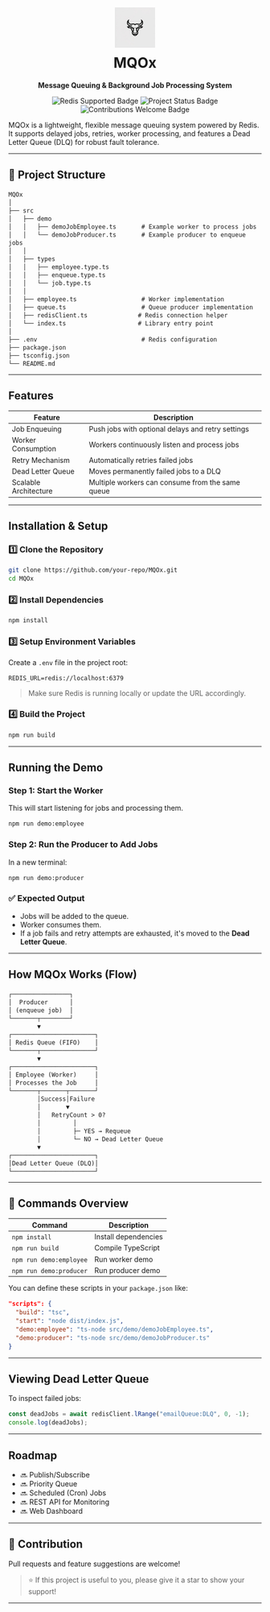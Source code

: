 <div align="center">

  <img src="./src/assets/logo.jpeg" width="80px" alt="MQOx Logo"/>

  <h1 style="margin-top: 10px;">MQOx</h1>
  <p><strong>Message Queuing & Background Job Processing System</strong></p>

  <!-- Badges -->
  <p>
    <img src="https://img.shields.io/badge/Redis-Supported-red?logo=redis&logoColor=white" alt="Redis Supported Badge"/>
    <img src="https://img.shields.io/badge/Status-Active-success" alt="Project Status Badge"/>
    <img src="https://img.shields.io/badge/Contributions-Welcome-brightgreen" alt="Contributions Welcome Badge"/>
  </p>

</div>

MQOx is a lightweight, flexible message queuing system powered by Redis. It supports delayed jobs, retries, worker processing, and features a Dead Letter Queue (DLQ) for robust fault tolerance.

---

## 📁 **Project Structure**

```
MQOx
│
├── src
│   ├── demo
│   │   ├── demoJobEmployee.ts       # Example worker to process jobs
│   │   └── demoJobProducer.ts       # Example producer to enqueue jobs
│   │
│   ├── types
│   │   ├── employee.type.ts
│   │   ├── enqueue.type.ts
│   │   └── job.type.ts
│   │
│   ├── employee.ts                  # Worker implementation
│   ├── queue.ts                     # Queue producer implementation
│   ├── redisClient.ts              # Redis connection helper
│   └── index.ts                    # Library entry point
│
├── .env                             # Redis configuration
├── package.json
├── tsconfig.json
└── README.md
```

---

## Features

| Feature               | Description                                       |
| --------------------- | ------------------------------------------------- |
| Job Enqueuing         | Push jobs with optional delays and retry settings |
| Worker Consumption    | Workers continuously listen and process jobs      |
| Retry Mechanism       | Automatically retries failed jobs                 |
| Dead Letter Queue     | Moves permanently failed jobs to a DLQ            |
| Scalable Architecture | Multiple workers can consume from the same queue  |

---

## Installation & Setup

### 1️⃣ Clone the Repository

```bash
git clone https://github.com/your-repo/MQOx.git
cd MQOx
```

### 2️⃣ Install Dependencies

```bash
npm install
```

### 3️⃣ Setup Environment Variables

Create a `.env` file in the project root:

```env
REDIS_URL=redis://localhost:6379
```

> Make sure Redis is running locally or update the URL accordingly.

### 4️⃣ Build the Project

```bash
npm run build
```

---

## Running the Demo

### **Step 1: Start the Worker**

This will start listening for jobs and processing them.

```bash
npm run demo:employee
```

### **Step 2: Run the Producer to Add Jobs**

In a new terminal:

```bash
npm run demo:producer
```

### ✅ Expected Output

- Jobs will be added to the queue.
- Worker consumes them.
- If a job fails and retry attempts are exhausted, it's moved to the **Dead Letter Queue**.

---

## How MQOx Works (Flow)

```
┌────────────────┐
│  Producer      │
│ (enqueue job)  │
└───────┬────────┘
        ▼
┌───────────────────────┐
│ Redis Queue (FIFO)    │
└───────┬───────────────┘
        ▼
┌───────────────────────┐
│ Employee (Worker)     │
│ Processes the Job     │
└───────┬───────┬───────┘
        │Success│Failure
        │       ▼
        │   RetryCount > 0?
        │         │
        │         ├─ YES → Requeue
        │         └─ NO → Dead Letter Queue
        ▼
┌───────────────────────┐
│Dead Letter Queue (DLQ)│
└───────────────────────┘
```

---

## 🧪 Commands Overview

| Command                 | Description          |
| ----------------------- | -------------------- |
| `npm install`           | Install dependencies |
| `npm run build`         | Compile TypeScript   |
| `npm run demo:employee` | Run worker demo      |
| `npm run demo:producer` | Run producer demo    |

You can define these scripts in your `package.json` like:

```json
"scripts": {
  "build": "tsc",
  "start": "node dist/index.js",
  "demo:employee": "ts-node src/demo/demoJobEmployee.ts",
  "demo:producer": "ts-node src/demo/demoJobProducer.ts"
}
```

---

## Viewing Dead Letter Queue

To inspect failed jobs:

```ts
const deadJobs = await redisClient.lRange("emailQueue:DLQ", 0, -1);
console.log(deadJobs);
```

---

## Roadmap

- 🔜 Publish/Subscribe
- 🔜 Priority Queue
- 🔜 Scheduled (Cron) Jobs
- 🔜 REST API for Monitoring
- 🔜 Web Dashboard

---

## 🙌 Contribution

Pull requests and feature suggestions are welcome!

> ⭐ If this project is useful to you, please give it a star to show your support!

---
